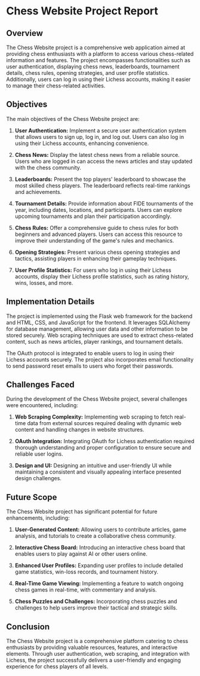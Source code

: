 # Chess Website Project Report

## Overview

The Chess Website project is a comprehensive web application aimed at providing chess enthusiasts with a platform to access various chess-related information and features. The project encompasses functionalities such as user authentication, displaying chess news, leaderboards, tournament details, chess rules, opening strategies, and user profile statistics. Additionally, users can log in using their Lichess accounts, making it easier to manage their chess-related activities.

## Objectives

The main objectives of the Chess Website project are:

1. **User Authentication:** Implement a secure user authentication system that allows users to sign up, log in, and log out. Users can also log in using their Lichess accounts, enhancing convenience.

2. **Chess News:** Display the latest chess news from a reliable source. Users who are logged in can access the news articles and stay updated with the chess community.

3. **Leaderboards:** Present the top players' leaderboard to showcase the most skilled chess players. The leaderboard reflects real-time rankings and achievements.

4. **Tournament Details:** Provide information about FIDE tournaments of the year, including dates, locations, and participants. Users can explore upcoming tournaments and plan their participation accordingly.

5. **Chess Rules:** Offer a comprehensive guide to chess rules for both beginners and advanced players. Users can access this resource to improve their understanding of the game's rules and mechanics.

6. **Opening Strategies:** Present various chess opening strategies and tactics, assisting players in enhancing their gameplay techniques.

7. **User Profile Statistics:** For users who log in using their Lichess accounts, display their Lichess profile statistics, such as rating history, wins, losses, and more.

## Implementation Details

The project is implemented using the Flask web framework for the backend and HTML, CSS, and JavaScript for the frontend. It leverages SQLAlchemy for database management, allowing user data and other information to be stored securely. Web scraping techniques are used to extract chess-related content, such as news articles, player rankings, and tournament details.

The OAuth protocol is integrated to enable users to log in using their Lichess accounts securely. The project also incorporates email functionality to send password reset emails to users who forget their passwords.

## Challenges Faced

During the development of the Chess Website project, several challenges were encountered, including:

1. **Web Scraping Complexity:** Implementing web scraping to fetch real-time data from external sources required dealing with dynamic web content and handling changes in website structures.

2. **OAuth Integration:** Integrating OAuth for Lichess authentication required thorough understanding and proper configuration to ensure secure and reliable user logins.

3. **Design and UI:** Designing an intuitive and user-friendly UI while maintaining a consistent and visually appealing interface presented design challenges.

## Future Scope

The Chess Website project has significant potential for future enhancements, including:

1. **User-Generated Content:** Allowing users to contribute articles, game analysis, and tutorials to create a collaborative chess community.

2. **Interactive Chess Board:** Introducing an interactive chess board that enables users to play against AI or other users online.

3. **Enhanced User Profiles:** Expanding user profiles to include detailed game statistics, win-loss records, and tournament history.

4. **Real-Time Game Viewing:** Implementing a feature to watch ongoing chess games in real-time, with commentary and analysis.

5. **Chess Puzzles and Challenges:** Incorporating chess puzzles and challenges to help users improve their tactical and strategic skills.

## Conclusion

The Chess Website project is a comprehensive platform catering to chess enthusiasts by providing valuable resources, features, and interactive elements. Through user authentication, web scraping, and integration with Lichess, the project successfully delivers a user-friendly and engaging experience for chess players of all levels.
